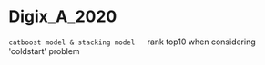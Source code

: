 # Digix_A_2020

`catboost model & stacking model  
`rank top10 when considering 'coldstart' problem
